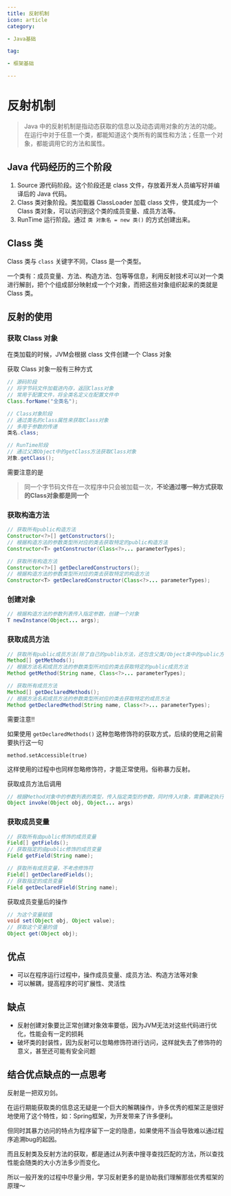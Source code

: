 ```yaml
---
title: 反射机制
icon: article
category:

- Java基础

tag:

- 框架基础

---
```


# 反射机制

> Java 中的反射机制是指动态获取的信息以及动态调用对象的方法的功能。在运行中对于任意一个类，都能知道这个类所有的属性和方法；任意一个对象，都能调用它的方法和属性。

## Java 代码经历的三个阶段

1. Source 源代码阶段。这个阶段还是 class 文件，存放着开发人员编写好并编译后的 Java 代码。
2. Class 类对象阶段。类加载器 ClassLoader 加载 class 文件，使其成为一个 Class 类对象，可以访问到这个类的成员变量、成员方法等。
3. RunTime 运行阶段。通过 `类 对象名 = new 类()` 的方式创建出来。



## Class 类

Class 类与 `class` 关键字不同，Class 是一个类型。

一个类有：成员变量、方法、构造方法、包等等信息，利用反射技术可以对一个类进行解剖，把个个组成部分映射成一个个对象，而把这些对象组织起来的类就是 Class 类。



## 反射的使用

### 获取 Class 对象

在类加载的时候，JVM会根据 class 文件创建一个 Class 对象

获取 Class 对象一般有三种方式

```java
// 源码阶段
// 将字节码文件加载进内存，返回Class对象
// 常用于配置文件，将全类名定义在配置文件中
Class.forName("全类名");

// Class对象阶段
// 通过类名的class属性来获取Class对象
// 多用于参数的传递
类名.class; 

// RunTime阶段
// 通过父类Object中的getClass方法获取Class对象
对象.getClass(); 
```

需要注意的是

> 同一个字节码文件在一次程序中只会被加载一次，**不论通过哪一种方式获取的Class对象都是同一个**



### 获取构造方法

```java
// 获取所有public构造方法
Constructor<?>[] getConstructors();
// 根据构造方法的参数类型所对应的类去获取特定的public构造方法
Constructor<T> getConstructor(Class<?>... parameterTypes);

// 获取所有构造方法
Constructor<?>[] getDeclaredConstructors();
// 根据构造方法的参数类型所对应的类去获取特定的构造方法
Constructor<T> getDeclaredConstructor(Class<?>... parameterTypes);
```



### 创建对象

```java
// 根据构造方法的参数列表传入指定参数，创建一个对象
T newInstance(Object... args);
```



### 获取成员方法

```java
// 获取所有public成员方法(除了自己的publib方法，还包含父类/Object类中的public方法)
Method[] getMethods();
// 根据方法名和成员方法的参数类型所对应的类去获取特定的public成员方法
Method getMethod(String name, Class<?>... parameterTypes);

// 获取所有成员方法
Method[] getDeclaredMethods();
// 根据方法名和成员方法的参数类型所对应的类去获取特定的成员方法
Method getDeclaredMethod(String name, Class<?>... parameterTypes);
```

需要注意!!

如果使用 `getDeclaredMethods()` 这种忽略修饰符的获取方式，后续的使用之前需要执行这一句

`method.setAccessible(true)` 

这样使用的过程中也同样忽略修饰符，才能正常使用。俗称暴力反射。

获取成员方法后调用

```java
// 根据Method对象中的参数列表的类型，传入指定类型的参数，同时传入对象，需要确定执行哪个对象的方法
Object invoke(Object obj, Object... args)
```



### 获取成员变量

```java
// 获取所有由public修饰的成员变量
Field[] getFields();
// 获取指定的由public修饰的成员变量
Field getField(String name);

// 获取所有成员变量，不考虑修饰符
Field[] getDeclaredFields();
// 获取指定的成员变量
Field getDeclaredField(String name);
```

获取成员变量后的操作

```java
// 为这个变量赋值
void set(Object obj, Object value);
// 获取这个变量的值
Object get(Object obj);
```



## 优点

- 可以在程序运行过程中，操作成员变量、成员方法、构造方法等对象
- 可以解耦，提高程序的可扩展性、灵活性

## 缺点

- 反射创建对象要比正常创建对象效率要低，因为JVM无法对这些代码进行优化，性能会有一定的损耗
- 破坏类的封装性，因为反射可以忽略修饰符进行访问，这样就失去了修饰符的意义，甚至还可能有安全问题

## 结合优点缺点的一点思考

反射是一把双刃剑。

在运行期能获取类的信息这无疑是一个巨大的解耦操作，许多优秀的框架正是很好地使用了这个特性，如：Spring框架，为开发带来了许多便利。

但同时其暴力访问的特点为程序留下一定的隐患，如果使用不当会导致难以通过程序追溯bug的起因。

而且反射类及反射方法的获取，都是通过从列表中搜寻查找匹配的方法，所以查找性能会随类的大小方法多少而变化。

所以一般开发的过程中尽量少用，学习反射更多的是协助我们理解那些优秀框架的原理～